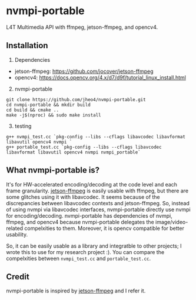 # nvmpi-portable

L4T Multimedia API with ffmpeg, jetson-ffmpeg, and opencv4.

## Installation
1. Dependencies
  - jetson-ffmpeg: https://github.com/jocover/jetson-ffmpeg
  - opencv4: https://docs.opencv.org/4.x/d7/d9f/tutorial_linux_install.html

2. nvmpi-portable
```
git clone https://github.com/jheo4/nvmpi-portable.git
cd nvmpi-portable && mkdir build
cd build && cmake ..
make -j$(nproc) && sudo make install
```

3. testing
```
g++ nvmpi_test.cc `pkg-config --libs --cflags libavcodec libavformat libavutil opencv4 nvmpi `
g++ portable_test.cc `pkg-config --libs --cflags libavcodec libavformat libavutil opencv4 nvmpi nvmpi_portable`
```

## What nvmpi-portable is?
It's for HW-accelerated encoding/decoding at the code level and each frame granularity.
[jetson-ffmpeg](https://github.com/jocover/jetson-ffmpeg) is easily usable with ffmpeg, but there are some glitches
using it with libavcodec. It seems because of the discrepancies between libavcodec contexts and jetson-ffmpeg. So,
instead of using nvmpi via libavcodec interfaces, nvmpi-portable directly use nvmpi for encoding/decoding.
nvmpi-portable has dependencies of nvmpi, ffmpeg, and opencv4 because nvmpi-portable delegates the image/video-related
compelxities to them. Moreover, it is opencv compatible for better usability.

So, it can be easily usable as a library and integratble to other projects; I wrote this to use for my research project
:). You can compare the compelxities between `nvmpi_test.cc` and `portable_test.cc`.


## Credit
nvmpi-portable is inspired by [jetson-ffmpeg](https://github.com/jocover/jetson-ffmpeg) and I refer it.

